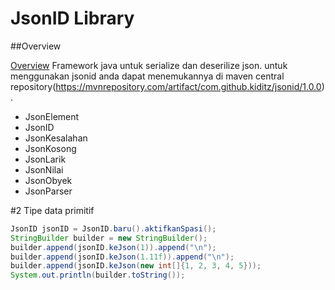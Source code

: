 # JsonID Library

##Overview 

[Overview](#overview) 
Framework java untuk serialize dan deserilize json.
untuk menggunakan jsonid anda dapat menemukannya di maven central repository(https://mvnrepository.com/artifact/com.github.kiditz/jsonid/1.0.0).

* JsonElement
* JsonID
* JsonKesalahan
* JsonKosong
* JsonLarik
* JsonNilai
* JsonObyek
* JsonParser


#2 Tipe data primitif
```java
JsonID jsonID = JsonID.baru().aktifkanSpasi();
StringBuilder builder = new StringBuilder();
builder.append(jsonID.keJson(1)).append("\n");
builder.append(jsonID.keJson(1.11f)).append("\n");
builder.append(jsonID.keJson(new int[]{1, 2, 3, 4, 5}));
System.out.println(builder.toString());
```




